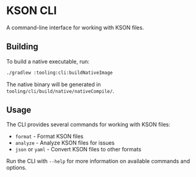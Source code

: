 # KSON CLI

A command-line interface for working with KSON files.

## Building

To build a native executable, run:

```bash
./gradlew :tooling:cli:buildNativeImage
```

The native binary will be generated in `tooling/cli/build/native/nativeCompile/`.

## Usage

The CLI provides several commands for working with KSON files:

- `format` - Format KSON files
- `analyze` - Analyze KSON files for issues
- `json` or `yaml` - Convert KSON files to other formats

Run the CLI with `--help` for more information on available commands and options.